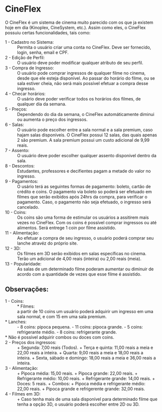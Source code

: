 # CineFlex

<p>
  O CineFlex é um sistema de cinema muito parecido com os que ja existem hoje em dia (Kinoplex, CineSystem, etc.).
  Assim como eles, o CineFlex possuiu certas funcionalidades, tais como:
</p>

<dl>
  <dt> 1 - Cadastro no Sistema: </dt>
  <dd> 
    Permita o usuário criar uma conta no CineFlex. Deve ser fornecido, login, senha, email e CPF.
  </dd>
  
  <dt> 2 - Edição de Perfil: </dt>
  <dd> 
    O usuário deve poder modificar qualquer atributo de seu perfil.
  </dd>
  
  <dt> 3 - Compra de Ingresso: </dt>
  <dd> 
    O usuário pode comprar ingressos de qualquer filme no cinema, desde que ele esteja disponível.
    Ao passar do horário do filme, ou se sala estiver cheia, não será mais possível efetuar a compra desse ingresso.
  </dd>
  
  <dt> 4 - Checar horários: </dt>
  <dd> 
    O usário deve poder verificar todos os horários dos filmes, de qualquer dia da semana.
  </dd>
  
  <dt> 5 - Preços: </dt>
  <dd> 
    Dependendo do dia da semana, o CineFlex automáticamente diminui ou aumenta o preço dos ingressos.
  </dd>
  
  <dt> 6 - Salas: </dt>
  <dd> 
    O usuário pode escolher entre a sala normal e a sala premium, caso hajam salas disponíveis.
	  O CineFlex possui 12 salas, das quais apenas 2 são premium.
    A sala premium possui um custo adicional de 9,99 reais.
  </dd>
  
  <dt> 7 - Assento: </dt>
  <dd> 
    O usuário deve poder escolher qualquer assento disponível dentro da sala.
  </dd>
  
  <dt> 8 - Descontos: </dt>
  <dd> 
    Estudantes, professores e decifientes pagam a metade do valor no ingresso.
  </dd>
  
  <dt> 9 - Pagamentos: </dt>
  <dd> 
    O usário terá as seguintes formas de pagamento: boleto, cartão de crédito e coins.
    O pagamento via boleto so poderá ser efetuado em filmes que serão exibidos após 24hrs da compra, para verificar o pagamento.
    Caso, o pagamento não seja efetuado, o ingresso será cancelado.
  </dd>
  
  <dt> 10 - Coins: </dt>
  <dd> 
    Os coins são uma forma de estimular os usuários a assitirem mais vezes no CineFlex.
	  Com os coins é possível comprar ingressos ou até alimentos.
    Será entrege 1 coin por filme assistido.
  </dd>
  
  <dt> 11 - Alimentação: </dt>
  <dd> 
    Ao efetuar a compra de seu ingresso, o usuário poderá comprar seu lanche atravéz do próprio site.
  </dd>
  
  <dt> 12 - 3D: </dt>
  <dd> 
    Os filmes em 3D serão exibidos em salas específicas no cinema.
    Terão um adicional de 4,00 reais (inteira) ou 2,00 reais (meia).
  </dd>
  
  <dt> 13 - Popularidade: </dt>
  <dd> 
    As salas de um determinado filme poderam aumentar ou diminuir de acordo com a quantidade de vezes que esse filme é assistido.
  </dd>
</dl>


## Observações:

<dl>
  <dt> 1 - Coins: </dt>
  <dd>
    * Filmes: 
      	<dd> a partir de 10 coins um usuário poderá adquirir um ingresso em uma sala normal, e com 15 em uma sala premium. </dd>
    * Lanches:
	<dd>	
	      - 8 coins: pipoca pequena.
	      - 11 coins: pipoca grande.
	      - 5 coins: refrigerante médio.
	      - 8 coins: refrigerante grande.
	</dd>
    * Não é possível adquirir combos ou doces com coins.
  </dd>
  
  <dt> 2 - Preços dos ingressos: </dt>
  <dd>
    + Segunda: 7,00 reais (Todos).
	  + Terça e quinta: 11,00 reais a meia e 22,00 reais a inteira.
	  + Quarta: 9,00 reais a meia e 18,00 reais a inteira.
	  + Sexta, sábado e domingo: 18,00 reais a meia e 36,00 reais a inteira.
  </dd>
  
  <dt> 3 - Alimentação: </dt>
  <dd>
    + Pipoca média: 15,00 reais.
	  + Pipoca grande: 22,00 reais.
	  + Refrigerante médio: 10,00 reais.
	  + Refrigerante grande: 14,00 reais.
	  + Doces: 5 reais.
	  + Combos:
		  + Pipoca média e refrigerante médio: 22,00 reais.
		  + Pipoca grande e refrigerente grande: 32,00 reais.
  </dd>
  
  <dt> 4 - Filmes em 3D: </dt>
  <dd>
	  + Caso tenha mais de uma sala disponível para determinado filme que tenha a opção 3D, o usuário poderá escolher entre 2D ou 3D.
  </dd>
</dl>
